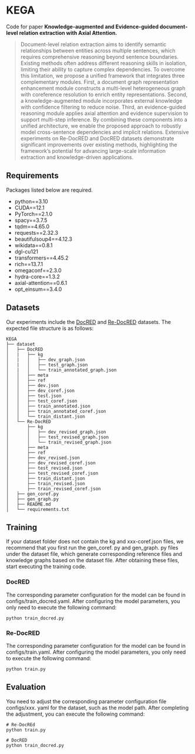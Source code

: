 # KEGA

Code for paper **Knowledge-augmented and Evidence-guided document-level relation extraction with Axial Attention.**
> Document-level relation extraction aims to identify semantic relationships between entities across multiple sentences, which requires comprehensive reasoning beyond sentence boundaries. Existing methods often address different reasoning skills in isolation, limiting their ability to capture complex dependencies. To overcome this limitation, we propose a unified framework that integrates three complementary modules. First, a document graph representation enhancement module constructs a multi-level heterogeneous graph with coreference resolution to enrich entity representations. Second, a knowledge-augmented module incorporates external knowledge with confidence filtering to reduce noise. Third, an evidence-guided reasoning module applies axial attention and evidence supervision to support multi-step inference. By combining these components into a unified architecture, we enable the proposed approach to robustly model cross-sentence dependencies and implicit relations. Extensive experiments on Re-DocRED and DocRED datasets demonstrate significant improvements over existing methods, highlighting the framework’s potential for advancing large-scale information extraction and knowledge-driven applications.
## Requirements

Packages listed below are required.

- python==3.10
- CUDA==12.1
- PyTorch==2.1.0
- spacy==3.7.5
- tqdm==4.65.0
- requests==2.32.3
- beautifulsoup4==4.12.3
- wikidata==0.8.1
- dgl-cu121
- transformers==4.45.2
- rich==13.7.1
- omegaconf==2.3.0
- hydra-core==1.3.2
- axial-attention==0.6.1
- opt_einsum==3.4.0



## Datasets

Our experiments include the [DocRED](https://github.com/thunlp/DocRED) and [Re-DocRED](https://github.com/tonytan48/Re-DocRED) datasets. The expected file structure is as follows:

```
KEGA
├── dataset
│   ├── DocRED
│   |   ├── kg
│   |   │   ├── dev_graph.json
│   |   │   ├── test_graph.json
│   |   │   └── train_annotated_graph.json
│   │   ├── meta
│   │   ├── ref
│   │   ├── dev.json
│   │   ├── dev_coref.json
│   │   ├── test.json
│   │   ├── test_coref.json
│   │   ├── train_annotated.json
│   │   ├── train_annotated_coref.json
│   │   └── train_distant.json
│   └── Re-DocRED
│       ├── kg
│       │   ├── dev_revised_graph.json
│       │   ├── test_revised_graph.json
│       │   └── train_revised_graph.json
│       ├── meta
│       ├── ref
│       ├── dev_revised.json
│       ├── dev_revised_coref.json
│       ├── test_revised.json
│       ├── test_revised_coref.json
│       ├── train_distant.json
│       ├── train_revised.json
│       ├── train_revised_coref.json
│   ├── gen_coref.py
│   ├── gen_graph.py
│   ├── README.md
│   └── requirements.txt
```



## Training

If your dataset folder does not contain the kg and xxx-coref.json files, we recommend that you first run the gen_coref. py and gen_graph. py files under the dataset file, which generate corresponding reference files and knowledge graphs based on the dataset file. After obtaining these files, start executing the training code.

### DocRED

The corresponding parameter configuration for the model can be found in configs/train_docred.yaml. After configuring the model parameters, you only need to execute the following command:

```
python train_docred.py
```

### Re-DocRED

The corresponding parameter configuration for the model can be found in configs/train.yaml. After configuring the model parameters, you only need to execute the following command:

```
python train.py
```



## Evaluation

You need to adjust the corresponding parameter configuration file configs/xxx. yaml for the dataset, such as the model path. After completing the adjustment, you can execute the following command:

```
# Re-DocREd
python train.py

# DocRED
python train_docred.py
```

